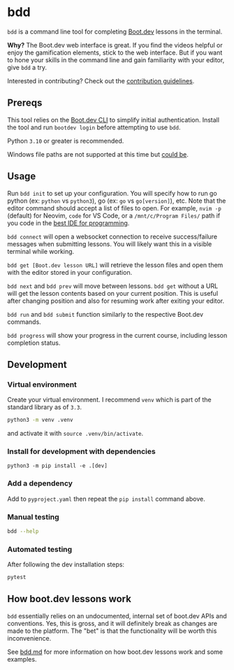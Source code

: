 # bdd

`bdd` is a command line tool for completing [Boot.dev](https://boot.dev) lessons in the terminal.

**Why?** The Boot.dev web interface is great. If you find the videos helpful or enjoy the gamification elements, stick to the web interface. But if you want to hone your skills in the command line and gain familiarity with your editor, give `bdd` a try.

Interested in contributing? Check out the [contribution guidelines](docs/CONTRIBUTING.md).

## Prereqs

This tool relies on the [Boot.dev CLI](https://github.com/bootdotdev/bootdev/tree/main) to simplify initial authentication. Install the tool and run `bootdev login` before attempting to use `bdd`.

Python `3.10` or greater is recommended.

Windows file paths are not supported at this time but [could be](docs/CONTRIBUTING.md).

## Usage

Run `bdd init` to set up your configuration. You will specify how to run go python (ex: `python` vs `python3`), go (ex: `go` vs `go[version]`), etc. Note that the editor command should accept a list of files to open. For example, `nvim -p` (default) for Neovim, `code` for VS Code, or a `/mnt/c/Program Files/` path if you code in the [best IDE for programming](https://youtu.be/X34ZmkeZDos).

`bdd connect` will open a websocket connection to receive success/failure messages when submitting lessons. You will likely want this in a visible terminal while working.

`bdd get [Boot.dev lesson URL]` will retrieve the lesson files and open them with the editor stored in your configuration.

`bdd next` and `bdd prev` will move between lessons. `bdd get` without a URL will get the lesson contents based on your current position. This is useful after changing position and also for resuming work after exiting your editor.

`bdd run` and `bdd submit` function similarly to the respective Boot.dev commands.

`bdd progress` will show your progress in the current course, including lesson completion status.

## Development

### Virtual environment

Create your virtual environment. I recommend `venv` which is part of the standard library as of `3.3`.

```bash
python3 -m venv .venv
```

and activate it with `source .venv/bin/activate`.

### Install for development with dependencies

`python3 -m pip install -e .[dev]`

### Add a dependency

Add to `pyproject.yaml` then repeat the `pip install` command above.

### Manual testing

```bash
bdd --help
```

### Automated testing

After following the dev installation steps:

```bash
pytest
```

## How boot.dev lessons work

`bdd` essentially relies on an undocumented, internal set of boot.dev APIs and conventions. Yes, this is gross, and it will definitely break as changes are made to the platform. The "bet" is that the functionality will be worth this inconvenience.

See [bdd.md](docs/bdd.md) for more information on how boot.dev lessons work and some examples.
